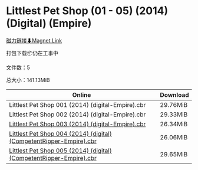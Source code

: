 # Littlest Pet Shop (01 - 05) (2014) (Digital) (Empire)

[磁力链接⬇Magnet Link](magnet:?xt=urn:btih:409fded46f77ae07d19923a9ccdcad80475f6717&dn=Littlest%20Pet%20Shop%20%2801%20-%2005%29%20%282014%29%20%28Digital%29%20%28Empire%29)

打包下载📦仍在工事中

文件数：5

总大小：141.13MiB

Online | Download
--- | ---
Littlest Pet Shop 001 (2014) (digital-Empire).cbr | 29.76MiB
Littlest Pet Shop 002 (2014) (digital-Empire).cbr | 29.33MiB
[Littlest Pet Shop 003 (2014) (digital-Empire).cbr](https://github.com/alicewish/markdown/blob/master/comic/Littlest-Pet-Shop-003-2014-digital-Empire-cbr.md) | 26.34MiB
[Littlest Pet Shop 004 (2014) (digital) (CompetentRipper-Empire).cbr](https://github.com/alicewish/markdown/blob/master/comic/Littlest-Pet-Shop-004-2014-digital-CompetentRipper-Empire-cbr.md) | 26.06MiB
[Littlest Pet Shop 005 (2014) (digital) (CompetentRipper-Empire).cbr](https://github.com/alicewish/markdown/blob/master/comic/Littlest-Pet-Shop-005-2014-digital-CompetentRipper-Empire-cbr.md) | 29.65MiB